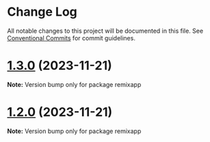 # Change Log

All notable changes to this project will be documented in this file.
See [Conventional Commits](https://conventionalcommits.org) for commit guidelines.

# [1.3.0](https://github.com/tpimpinela/getting-started-example/compare/v1.2.0...v1.3.0) (2023-11-21)

**Note:** Version bump only for package remixapp





# [1.2.0](https://github.com/tpimpinela/getting-started-example/compare/v0.0.1...v1.2.0) (2023-11-21)

**Note:** Version bump only for package remixapp
